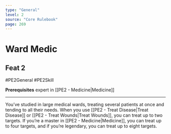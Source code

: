 ```yaml
---
type: "General"
level: 2
source: "Core Rulebook"
page: 269
---
```

# Ward Medic
## Feat 2
#PE2General #PE2Skill 

**Prerequisites** expert in [[PE2 - Medicine|Medicine]]

---
You’ve studied in large medical wards, treating several patients at once and tending to all their needs. When you use [[PE2 - Treat Disease|Treat Disease]] or [[PE2 - Treat Wounds|Treat Wounds]], you can treat up to two targets. If you’re a master in [[PE2 - Medicine|Medicine]], you can treat up to four targets, and if you’re legendary, you can treat up to eight targets.